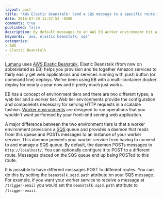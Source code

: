 ```yaml
---
layout: post
title: "AWS Elastic Beanstalk: Send a SQS message to a specific route in your worker environment"
date: 2016-07-30 13:57:52 -0500
comments: true
published: false
description: By default messages to an AWS EB Worker environment hit a single endpoint. Here is how you can vary the endpoint for each message.
keywords: 'aws, elastic beanstalk, sqs'
categories: 
- AWS
- Elastic Beanstalk
---
```


[Lumanu](https://lumanu.com) uses
[AWS Elastic Beanstalk](https://aws.amazon.com/elasticbeanstalk/). Elastic
Beanstalk (from now on abbreviated as EB) helps you provision and tie
together Amazon services to fairly easily get web applications and
services running with push button (or command line) deploys. We've
been using EB with a multi-container docker deploy for nearly a year
now and it pretty much just works.

EB has a concept of environment tiers and there are two different
types; a web tier and a worker tier. Web tier environments provide
the configuration and components necessary for serving HTTP requests
in a scalable
fashion. [Worker environments](http://docs.aws.amazon.com/elasticbeanstalk/latest/dg/using-features-managing-env-tiers.html)
are designed to run operations that you wouldn't want performed by
your front-end serving web application.

A major difference between the two environment tiers is that a worker
environment provisions a [SQS](https://aws.amazon.com/sqs/) queue and
provides a daemon that reads from this queue and POSTs messages to an
instance of your worker service. This daemon prevents your worker
service from having to connect to and manage a SQS queue. By default,
the daemon POSTs messages to `http://localhost/`. You can optionally
configure it to POST to a different route. Messages placed on the SQS
queue end up being POSTed to this route.

It is possible to have different messages POST to different
routes. You can do this by setting the `beanstalk.sqsd.path` attribute
on your SQS message. For example, if you want your worker service to
receive a message at `/trigger-email` you would set the
`beanstalk.sqsd.path` attribute to `/trigger-email`.
